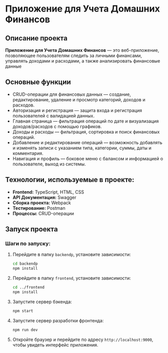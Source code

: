 # Приложение для Учета Домашних Финансов

## Описание проекта

**Приложение для Учета Домашних Финансов** — это веб-приложение, позволяющее пользователям следить за личными финансами, управлять доходами и расходами, а также анализировать финансовые данные

## Основные функции

- CRUD-операции для финансовых данных — создание, редактирование, удаление и просмотр категорий, доходов и расходов.
- Авторизация и регистрация — защита входа и регистрация пользователей с валидацией данных.
- Главная страница — фильтрация операций по дате и визуализация доходов/расходов с помощью графиков.
- Доходы и расходы — фильтрация, сортировка и поиск финансовых операций.
- Добавление и редактирование операций — возможность добавлять и изменять записи с указанием типа, категории, суммы, даты и комментария.
- Навигация и профиль — боковое меню с балансом и информацией о пользователе, выход из системы.

## Технологии, используемые в проекте:

- **Frontend:** TypeScript, HTML, CSS
- **API Документация:** Swagger
- **Сборка проекта:** Webpack
- **Тестирование:** Postman
- **Процессы:** CRUD-операции


## Запуск проекта

### Шаги по запуску:

1. Перейдите в папку `backendp`, установите зависимости:
   ```bash
   cd backendp
   npm install

2. Перейдите в папку `frontend`, установите зависимости:
   ```bash
   cd ../frontend
   npm install

3. Запустите сервер бэкенда:
   ```bash
   npm start

4. Запустите сервер разработки фронтенда:
   ```bash
   npm run dev
   
5. Откройте браузер и перейдите по адресу `http://localhost:9000`, чтобы увидеть интерфейс приложения.


